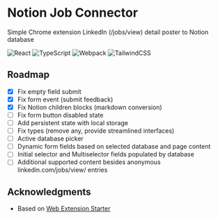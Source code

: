<!-- <div id="top"></div> -->

<!-- PROJECT LOGO -->
<!-- <br />

  <a align="left" href="https://github.com/BCIT-DDC">
    <img src="./assets/images/DDC-rounded.png" alt="Logo" width="40" height="40">
  </a> -->

<!-- ABOUT THE PROJECT -->

# Notion Job Connector

<!-- <p align="center">
    <img alt="Search" src="./assets/images/SearchBarScreenshot.JPG" src="./assets/video/SearchBarDemo.gif" width="100%"/>
</p> -->

Simple Chrome extension LinkedIn (/jobs/view) detail poster to Notion database

![React](https://img.shields.io/badge/-React-050B1E?&logo=React) ![TypeScript](https://img.shields.io/badge/-TypeScript-050B1E?&logo=TypeScript) ![Webpack](https://img.shields.io/badge/-Webpack.js-050B1E?&logo=webpack) ![TailwindCSS](https://img.shields.io/badge/-Tailwind_CSS-050B1E?&logo=tailwind-css)

<!-- <img alt="Extension use example" src="https://lh6.googleusercontent.com/IM1_ePFkwyce1Z5J5MVZHXAVsoF9qCr7x7o-ES4ZDyHX8Tm5r1mIlyI1PUBos2Rxl17uxeA0HAnB9eT5MrJl=w3584-h1776-rw" width="100%"/> -->

<!-- ROADMAP -->

## Roadmap

<!-- -   [x] Add Changelog -->

- [X] Fix empty field submit
- [X] Fix form event (submit feedback)
- [X] Fix Notion children blocks (markdown conversion)
- [ ] Fix form button disabled state
- [ ] Add persistent state with local storage
- [ ] Fix types (remove any, provide streamlined interfaces)
- [ ] Active database picker
- [ ] Dynamic form fields based on selected database and page content
- [ ] Initial selector and Multiselector fields populated by database
- [ ] Additional supported content besides anonymous linkedin.com/jobs/view/ entries

<!-- LICENSE -->

<!-- ## License

[MIT](LICENSE.md) ©  -->

<!-- ACKNOWLEDGMENTS -->

## Acknowledgments

- Based on [Web Extension Starter](https://github.com/BCIT-DDC/gh-octiconify)
